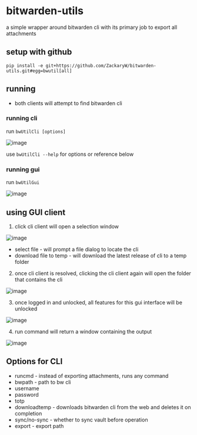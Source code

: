 # bitwarden-utils

a simple wrapper around bitwarden cli with its primary job to export all attachments

## setup with github
```
pip install -e git+https://github.com/ZackaryW/bitwarden-utils.git#egg=bwutil[all]
```

## running
* both clients will attempt to find bitwarden cli
### running cli
run `bwUtilCli [options]`

![image](https://user-images.githubusercontent.com/36378555/179439123-8e365659-4f55-4fdb-84ec-02c4ba5f5254.png)

use `bwUtilCli --help` for options or reference below

### running gui
run `bwUtilGui`

![image](https://user-images.githubusercontent.com/36378555/179439197-330fa9e1-f7e4-4cf3-85ad-3ef1ab95cad6.png)

## using GUI client
1. click cli client will open a selection window

![image](https://user-images.githubusercontent.com/36378555/179439328-03c210c3-2549-4c36-bb04-07a35deb8965.png)
* select file - will prompt a file dialog to locate the cli
* download file to temp - will download the latest release of cli to a temp folder

2. once cli client is resolved, clicking the cli client again will open the folder that contains the cli

![image](https://user-images.githubusercontent.com/36378555/179439412-5a132818-713d-42bb-85b5-cdaa838b870e.png)

3. once logged in and unlocked, all features for this gui interface will be unlocked

![image](https://user-images.githubusercontent.com/36378555/179439580-17c321f4-6548-46b0-8552-8aff7a592853.png)

4. run command will return a window containing the output

![image](https://user-images.githubusercontent.com/36378555/179439693-a1f2d03c-b16c-4993-b8b5-9caebcd74cfb.png)

## Options for CLI
* runcmd - instead of exporting attachments, runs any command
* bwpath - path to bw cli
* username
* password
* totp
* downloadtemp - downloads bitwarden cli from the web and deletes it on completion
* sync/no-sync - whether to sync vault before operation
* export - export path
